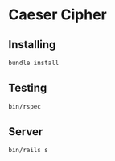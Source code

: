 # Caeser Cipher

## Installing

```bash
bundle install
```

## Testing

```bash
bin/rspec
```

## Server

```
bin/rails s
```
